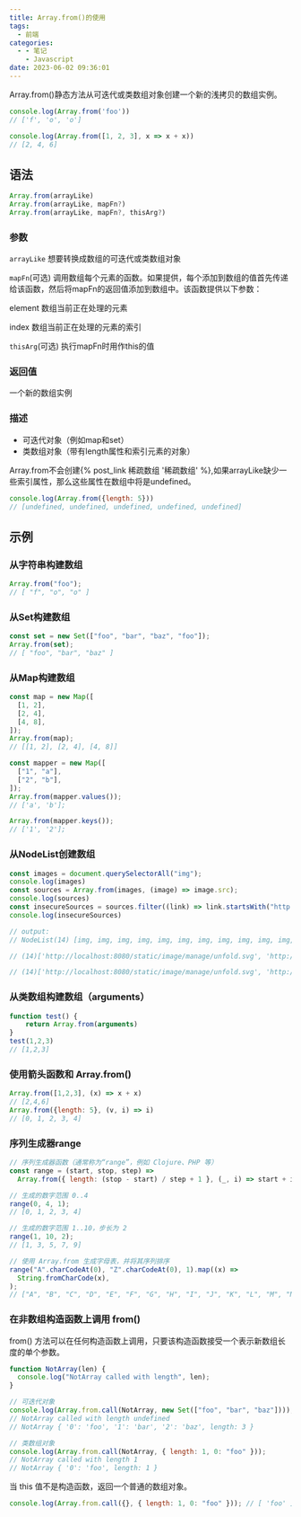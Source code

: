 ```yaml
---
title: Array.from()的使用
tags:
  - 前端
categories:
  - - 笔记
    - Javascript
date: 2023-06-02 09:36:01
---
```


Array.from()静态方法从可迭代或类数组对象创建一个新的浅拷贝的数组实例。

```js
console.log(Array.from('foo'))
// ['f', 'o', 'o']

console.log(Array.from([1, 2, 3], x => x + x))
// [2, 4, 6]
```

## 语法

```js
Array.from(arrayLike)
Array.from(arrayLike, mapFn?)
Array.from(arrayLike, mapFn?, thisArg?)
```

### 参数

`arrayLike`
想要转换成数组的可迭代或类数组对象

`mapFn`(可选)
调用数组每个元素的函数。如果提供，每个添加到数组的值首先传递给该函数，然后将mapFn的返回值添加到数组中。该函数提供以下参数：

  element
  数组当前正在处理的元素

  index
  数组当前正在处理的元素的索引

`thisArg`(可选)
执行mapFn时用作this的值

### 返回值

一个新的数组实例

### 描述

+ 可迭代对象（例如map和set）
+ 类数组对象（带有length属性和索引元素的对象）

Array.from不会创建{% post_link 稀疏数组 '稀疏数组' %},如果arrayLike缺少一些索引属性，那么这些属性在数组中将是undefined。

```js
console.log(Array.from({length: 5}))
// [undefined, undefined, undefined, undefined, undefined]
```

## 示例

### 从字符串构建数组

```js
Array.from("foo");
// [ "f", "o", "o" ]
```

### 从Set构建数组

```js
const set = new Set(["foo", "bar", "baz", "foo"]);
Array.from(set);
// [ "foo", "bar", "baz" ]
```

### 从Map构建数组

```js
const map = new Map([
  [1, 2],
  [2, 4],
  [4, 8],
]);
Array.from(map);
// [[1, 2], [2, 4], [4, 8]]

const mapper = new Map([
  ["1", "a"],
  ["2", "b"],
]);
Array.from(mapper.values());
// ['a', 'b'];

Array.from(mapper.keys());
// ['1', '2'];
```

### 从NodeList创建数组

```js
const images = document.querySelectorAll("img");
console.log(images)
const sources = Array.from(images, (image) => image.src);
console.log(sources)
const insecureSources = sources.filter((link) => link.startsWith("http://"));
console.log(insecureSources)

// output:
// NodeList(14) [img, img, img, img, img, img, img, img, img, img, img, img, img, img]

// (14)['http://localhost:8080/static/image/manage/unfold.svg', 'http://localhost:8080/static/image/workbench/workInstructions.svg', 'http://localhost:8080/static/image/workbench/day.svg', 'http://localhost:8080/static/image/workbench/briefing.svg', 'http://localhost:8080/static/image/workbench/feedback.svg', 'http://localhost:8080/static/image/workbench/schedule.svg', 'http://localhost:8080/static/image/workbench/task.svg', 'http://localhost:8080/static/image/workbench/achievement.svg', 'http://localhost:8080/static/image/workbench/waitclock.svg', 'http://localhost:8080/static/image/tabber/workbench-on.png', 'http://localhost:8080/static/image/tabber/ranking-list.png', 'http://localhost:8080/static/image/tabber/punch.png', 'http://localhost:8080/static/image/tabber/handle.png', 'http://localhost:8080/static/image/tabber/wode.png']

// (14)['http://localhost:8080/static/image/manage/unfold.svg', 'http://localhost:8080/static/image/workbench/workInstructions.svg', 'http://localhost:8080/static/image/workbench/day.svg', 'http://localhost:8080/static/image/workbench/briefing.svg', 'http://localhost:8080/static/image/workbench/feedback.svg', 'http://localhost:8080/static/image/workbench/schedule.svg', 'http://localhost:8080/static/image/workbench/task.svg', 'http://localhost:8080/static/image/workbench/achievement.svg', 'http://localhost:8080/static/image/workbench/waitclock.svg', 'http://localhost:8080/static/image/tabber/workbench-on.png', 'http://localhost:8080/static/image/tabber/ranking-list.png', 'http://localhost:8080/static/image/tabber/punch.png', 'http://localhost:8080/static/image/tabber/handle.png', 'http://localhost:8080/static/image/tabber/wode.png']
```

### 从类数组构建数组（arguments）

```js
function test() {
    return Array.from(arguments)
}
test(1,2,3)
// [1,2,3]
```

### 使用箭头函数和 Array.from()

```js
Array.from([1,2,3], (x) => x + x)
// [2,4,6]
Array.from({length: 5}, (v, i) => i)
// [0, 1, 2, 3, 4]
```

### 序列生成器range

```js
// 序列生成器函数（通常称为“range”，例如 Clojure、PHP 等）
const range = (start, stop, step) =>
  Array.from({ length: (stop - start) / step + 1 }, (_, i) => start + i * step);

// 生成的数字范围 0..4
range(0, 4, 1);
// [0, 1, 2, 3, 4]

// 生成的数字范围 1..10，步长为 2
range(1, 10, 2);
// [1, 3, 5, 7, 9]

// 使用 Array.from 生成字母表，并将其序列排序
range("A".charCodeAt(0), "Z".charCodeAt(0), 1).map((x) =>
  String.fromCharCode(x),
);
// ["A", "B", "C", "D", "E", "F", "G", "H", "I", "J", "K", "L", "M", "N", "O", "P", "Q", "R", "S", "T", "U", "V", "W", "X", "Y", "Z"]
```

### 在非数组构造函数上调用 from()

from() 方法可以在任何构造函数上调用，只要该构造函数接受一个表示新数组长度的单个参数。

```js
function NotArray(len) {
  console.log("NotArray called with length", len);
}

// 可迭代对象
console.log(Array.from.call(NotArray, new Set(["foo", "bar", "baz"])));
// NotArray called with length undefined
// NotArray { '0': 'foo', '1': 'bar', '2': 'baz', length: 3 }

// 类数组对象
console.log(Array.from.call(NotArray, { length: 1, 0: "foo" }));
// NotArray called with length 1
// NotArray { '0': 'foo', length: 1 }
```

当 this 值不是构造函数，返回一个普通的数组对象。

```js
console.log(Array.from.call({}, { length: 1, 0: "foo" })); // [ 'foo' ]
```
